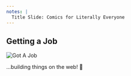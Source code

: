 ```yaml
---
notes: |
  Title Slide: Comics for Literally Everyone
---
```


## Getting a Job

![Got A Job](/assets/images/job.gif) <!-- .element: class="round-portrait" style="width: 15em;"-->

...building things on the web! 🎉 <!-- .element: class="fragment fade-up" -->
